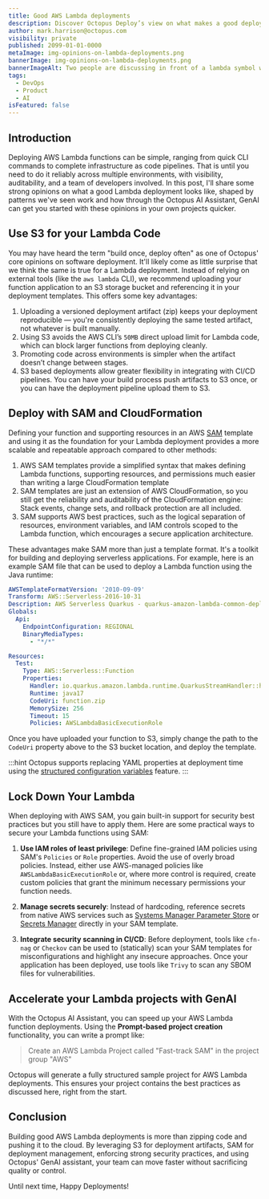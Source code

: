 ```yaml
---
title: Good AWS Lambda deployments
description: Discover Octopus Deploy’s view on what makes a good deployment for an AWS Lambda and how you can get started quickly using GenAI.
author: mark.harrison@octopus.com
visibility: private
published: 2099-01-01-0000
metaImage: img-opinions-on-lambda-deployments.png
bannerImage: img-opinions-on-lambda-deployments.png
bannerImageAlt: Two people are discussing in front of a lambda symbol with speech bubbles and a green check mark.
tags:
  - DevOps
  - Product
  - AI 
isFeatured: false
---
```


## Introduction

Deploying AWS Lambda functions can be simple, ranging from quick CLI commands to complete infrastructure as code pipelines. That is until you need to do it reliably across multiple environments, with visibility, auditability, and a team of developers involved. In this post, I'll share some strong opinions on what a good Lambda deployment looks like, shaped by patterns we've seen work and how through the Octopus AI Assistant, GenAI can get you started with these opinions in your own projects quicker.

## Use S3 for your Lambda Code

You may have heard the term "build once, deploy often" as one of Octopus' core opinions on software deployment. It'll likely come as little surprise that we think the same is true for a Lambda deployment. Instead of relying on external tools (like the `aws lambda` CLI), we recommend uploading your function application to an S3 storage bucket and referencing it in your deployment templates. This offers some key advantages:

1. Uploading a versioned deployment artifact (zip) keeps your deployment reproducible — you're consistently deploying the same tested artifact, not whatever is built manually.
2. Using S3 avoids the AWS CLI’s `50MB` direct upload limit for Lambda code, which can block larger functions from deploying cleanly.
3. Promoting code across environments is simpler when the artifact doesn’t change between stages.
4. S3 based deployments allow greater flexibility in integrating with CI/CD pipelines. You can have your build process push artifacts to S3 once, or you can have the deployment pipeline upload them to S3.

## Deploy with SAM and CloudFormation

Defining your function and supporting resources in an AWS [SAM](https://aws.amazon.com/serverless/sam/) template and using it as the foundation for your Lambda deployment provides a more scalable and repeatable approach compared to other methods:

1. AWS SAM templates provide a simplified syntax that makes defining Lambda functions, supporting resources, and permissions much easier than writing a large CloudFormation template 
2. SAM templates are just an extension of AWS CloudFormation, so you still get the reliability and auditability of the CloudFormation engine: Stack events, change sets, and rollback protection are all included.
3. SAM supports AWS best practices, such as the logical separation of resources, environment variables, and IAM controls scoped to the Lambda function, which encourages a secure application architecture.

These advantages make SAM more than just a template format. It's a toolkit for building and deploying serverless applications. For example, here is an example SAM file that can be used to deploy a Lambda function using the Java runtime:

```yaml
AWSTemplateFormatVersion: '2010-09-09'
Transform: AWS::Serverless-2016-10-31
Description: AWS Serverless Quarkus - quarkus-amazon-lambda-common-deployment
Globals:
  Api:
    EndpointConfiguration: REGIONAL
    BinaryMediaTypes:
      - "*/*"

Resources:
  Test:
    Type: AWS::Serverless::Function
    Properties:
      Handler: io.quarkus.amazon.lambda.runtime.QuarkusStreamHandler::handleRequest
      Runtime: java17
      CodeUri: function.zip
      MemorySize: 256
      Timeout: 15
      Policies: AWSLambdaBasicExecutionRole
```

Once you have uploaded your function to S3, simply change the path to the `CodeUri` property above to the S3 bucket location, and deploy the template.

:::hint
Octopus supports replacing YAML properties at deployment time using the [structured configuration variables](https://octopus.com/docs/projects/steps/configuration-features/structured-configuration-variables-feature) feature.
:::

## Lock Down Your Lambda

When deploying with AWS SAM, you gain built-in support for security best practices but you still have to apply them. Here are some practical ways to secure your Lambda functions using SAM:

1. **Use IAM roles of least privilege**: Define fine-grained IAM policies using SAM's `Policies` or `Role` properties. Avoid the use of overly broad policies. Instead, either use AWS-managed policies like `AWSLambdaBasicExecutionRole` or, where more control is required, create custom policies that grant the minimum necessary permissions your function needs.

2. **Manage secrets securely**: Instead of hardcoding, reference secrets from native AWS services such as [Systems Manager Parameter Store](https://docs.aws.amazon.com/systems-manager/latest/userguide/systems-manager-parameter-store.html) or [Secrets Manager](https://docs.aws.amazon.com/secretsmanager/?icmpid=docs_homepage_security) directly in your SAM template.

3. **Integrate security scanning in CI/CD**: Before deployment, tools like `cfn-nag` or `Checkov` can be used to (statically) scan your SAM templates for misconfigurations and highlight any insecure approaches. Once your application has been deployed, use tools like `Trivy` to scan any SBOM files for vulnerabilities.

## Accelerate your Lambda projects with GenAI

With the Octopus AI Assistant, you can speed up your AWS Lambda function deployments. Using the **Prompt-based project creation** functionality, you can write a prompt like:

> Create an AWS Lambda Project called "Fast-track SAM" in the project group "AWS"

Octopus will generate a fully structured sample project for AWS Lambda deployments. This ensures your project contains the best practices as discussed here, right from the start.

## Conclusion

Building good AWS Lambda deployments is more than zipping code and pushing it to the cloud. By leveraging S3 for deployment artifacts, SAM for deployment management, enforcing strong security practices, and using Octopus' GenAI assistant, your team can move faster without sacrificing quality or control.

Until next time, Happy Deployments!
